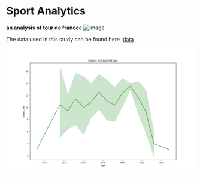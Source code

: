 # Sport Analytics
**an analysis of tour de france**e
![image]()


 The data used in this study can be found here :[data](https://raw.githubusercontent.com/rfordatascience/tidytuesday/master/data/2020/2020-04-07/tdf_winners.csv)

![image](https://github.com/mgangla/Sport_Analytics/blob/main/images/stages_led_against_age.png?raw=true)

 
